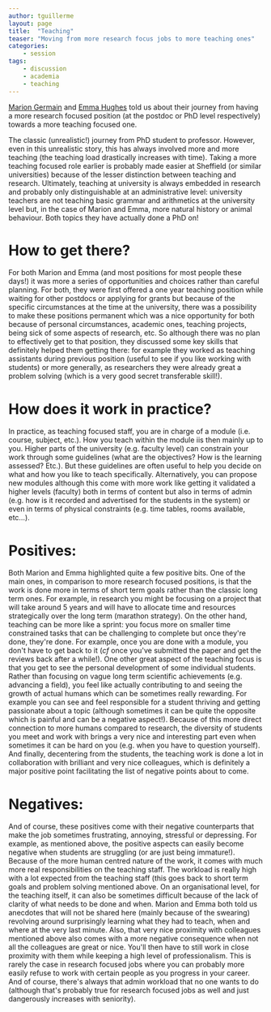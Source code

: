 ```yaml
---
author: tguillerme
layout: page
title:  "Teaching"
teaser: "Moving from more research focus jobs to more teaching ones"
categories:
    - session
tags:
    - discussion
    - academia
    - teaching
---
```



[Marion Germain](https://www.sheffield.ac.uk/biosciences/people/academic-staff/marion-germain) and [Emma Hughes](https://www.sheffield.ac.uk/biosciences/people/academic-staff/emma-hughes) told us about their journey from having a more research focused position (at the postdoc or PhD level respectively) towards a more teaching focused one.

The classic (unrealistic!) journey from PhD student to professor. However, even in this unrealistic story, this has always involved more and more teaching (the teaching load drastically increases with time). Taking a more teaching focused role earlier is probably made easier at Sheffield (or similar universities) because of the lesser distinction between teaching and research. Ultimately, teaching at university is always embedded in research and probably only distinguishable at an administrative level: university teachers are not teaching basic grammar and arithmetics at the university level but, in the case of Marion and Emma, more natural history or animal behaviour. Both topics they have actually done a PhD on!

# How to get there?

For both Marion and Emma (and most positions for most people these days!) it was more a series of opportunities and choices rather than careful planning. For both, they were first offered a one year teaching position while waiting for other postdocs or applying for grants but because of the specific circumstances at the time at the university, there was a possibility to make these positions permanent which was a nice opportunity for both because of personal circumstances, academic ones, teaching projects, being sick of some aspects of research, etc. So although there was no plan to effectively get to that position, they discussed some key skills that definitely helped them getting there: for example they worked as teaching assistants during previous position (useful to see if you like working with students) or more generally, as researchers they were already great a problem solving (which is a very good secret transferable skill!).

# How does it work in practice?

In practice, as teaching focused staff,  you are in charge of a module (i.e. course, subject, etc.). How you teach within the module iis then mainly up to you. Higher parts of the university (e.g. faculty level) can constrain your work through some guidelines (what are the objectives? How is the learning assessed? Etc.). But these guidelines are often useful to help you decide on what and how you like to teach specifically. Alternatively, you can propose new modules although this come with more work like getting it validated a higher levels (faculty) both in terms of content but also in terms of admin (e.g. how is it recorded and advertised for the students in the system) or even in terms of physical constraints (e.g. time tables, rooms available, etc…). 

# Positives:

Both Marion and Emma highlighted quite a few positive bits. One of the main ones, in comparison to more research focused positions, is that the work is done more in terms of short term goals rather than the classic long term ones. For example, in research you might be focusing on a project that will take around 5 years and will have to allocate time and resources strategically over the long term (marathon strategy). On the other hand, teaching can be more like a sprint: you focus more on smaller time constrained tasks that can be challenging to complete but once they're done, they're done. For example, once you are done with a module, you don't have to get back to it (_cf_ once you've submitted the paper and get the reviews back after a while!). One other great aspect of the teaching focus is that you get to see the personal development of some individual students. Rather than focusing on vague long term scientific achievements (e.g. advancing a field), you feel like actually contributing to and seeing the growth of actual humans which can be sometimes really rewarding. For example you can see and feel responsible for a student thriving and getting passionate about a topic (although sometimes it can be quite the opposite which is painful and can be a negative aspect!). Because of this more direct connection to more humans compared to research, the diversity of students you meet and work with brings a very nice and interesting part even when sometimes it can be hard on you (e.g. when you have to question yourself). And finally, decentering from the students, the teaching work is done a lot in collaboration with brilliant and very nice colleagues, which is definitely a major positive point facilitating the list of negative points about to come.

# Negatives:

And of course, these positives come with their negative counterparts that make the job sometimes frustrating, annoying, stressful or depressing. For example, as mentioned above, the positive aspects can easily become negative when students are struggling (or are just being immature!). Because of the more human centred nature of the work, it comes with much more real responsibilities on the teaching staff. The workload is really high with a lot expected from the teaching staff (this goes back to short term goals and problem solving mentioned above. On an organisational level, for the teaching itself, it can also be sometimes difficult because of the lack of clarity of what needs to be done and when. Marion and Emma both told us anecdotes that will not be shared here (mainly because of the swearing) revolving around surprisingly learning what they had to teach, when and where at the very last minute. Also, that very nice proximity with colleagues mentioned above also comes with a more negative consequence when not all the colleagues are great or nice. You'll then have to still work in close proximity with them while keeping a high level of professionalism. This is rarely the case in research focused jobs where you can probably more easily refuse to work with certain people as you progress in your career. And of course, there's always that admin workload that no one wants to do (although that's probably true for research focused jobs as well and just dangerously increases with seniority).
